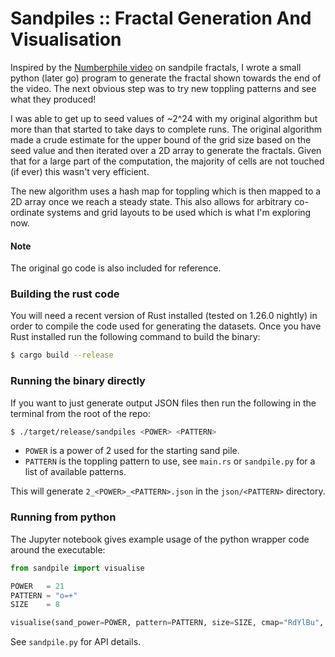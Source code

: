 Sandpiles :: Fractal Generation And Visualisation
=================================================

Inspired by the [Numberphile video](https://www.youtube.com/watch?v=1MtEUErz7Gg)
on sandpile fractals, I wrote a small python (later go) program to generate the
fractal shown towards the end of the video. The next obvious step was to try new
toppling patterns and see what they produced!

I was able to get up to seed values of ~2^24 with my original algorithm but more
than that started to take days to complete runs. The original algorithm made a
crude estimate for the upper bound of the grid size based on the seed value and
then iterated over a 2D array to generate the fractals. Given that for a large
part of the computation, the majority of cells are not touched (if ever) this
wasn't very efficient.

The new algorithm uses a hash map for toppling which is then mapped to a 2D
array once we reach a steady state. This also allows for arbitrary co-ordinate
systems and grid layouts to be used which is what I'm exploring now.

#### Note
The original go code is also included for reference.


### Building the rust code
You will need a recent version of Rust installed (tested on 1.26.0 nightly) in
order to compile the code used for generating the datasets. Once you have Rust
installed run the following command to build the binary:
```bash
$ cargo build --release
```

### Running the binary directly
If you want to just generate output JSON files then run the following in the terminal
from the root of the repo:
```bash
$ ./target/release/sandpiles <POWER> <PATTERN>
```

- `POWER` is a power of 2 used for the starting sand pile.
- `PATTERN` is the toppling pattern to use, see `main.rs` or `sandpile.py` for a
  list of available patterns.

This will generate `2_<POWER>_<PATTERN>.json` in the `json/<PATTERN>` directory.


### Running from python
The Jupyter notebook gives example usage of the python wrapper code around the
executable:

```python
from sandpile import visualise

POWER   = 21
PATTERN = "o=+"
SIZE    = 8

visualise(sand_power=POWER, pattern=PATTERN, size=SIZE, cmap="RdYlBu", save=False, force=False)
```

See `sandpile.py` for API details.
